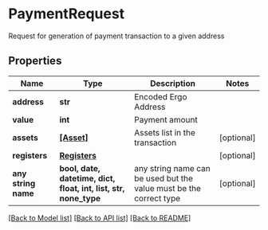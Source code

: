 # PaymentRequest

Request for generation of payment transaction to a given address

## Properties
Name | Type | Description | Notes
------------ | ------------- | ------------- | -------------
**address** | **str** | Encoded Ergo Address | 
**value** | **int** | Payment amount | 
**assets** | [**[Asset]**](Asset.md) | Assets list in the transaction | [optional] 
**registers** | [**Registers**](Registers.md) |  | [optional] 
**any string name** | **bool, date, datetime, dict, float, int, list, str, none_type** | any string name can be used but the value must be the correct type | [optional]

[[Back to Model list]](../README.md#documentation-for-models) [[Back to API list]](../README.md#documentation-for-api-endpoints) [[Back to README]](../README.md)


